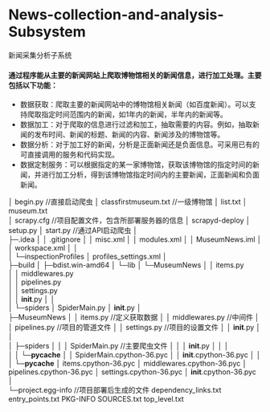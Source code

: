 # News-collection-and-analysis-Subsystem
新闻采集分析子系统

#### 通过程序能从主要的新闻网站上爬取博物馆相关的新闻信息，进行加工处理。主要包括以下功能：
* 数据获取：爬取主要的新闻网站中的博物馆相关新闻（如百度新闻）。可以支持爬取指定时间范围内的新闻，如1年内的新闻，半年内的新闻等。
* 数据加工：对于爬取的信息进行过滤和加工，抽取需要的内容。例如，抽取新闻的发布时间、新闻的标题、新闻的内容、新闻涉及的博物馆等。
* 数据分析：对于加工好的新闻，分析是正面新闻还是负面信息。可采用已有的可直接调用的服务和代码实现。
* 数据定制服务：可以根据指定的某一家博物馆，获取该博物馆的指定时间的新闻，并进行加工分析，得到该博物馆指定时间内的主要新闻，正面新闻和负面新闻。

│  begin.py                //直接启动爬虫
│  classfirstmuseum.txt    //一级博物馆
│  list.txt
│  museum.txt      
│  scrapy.cfg             //项目配置文件，包含所部署服务器的信息
│  scrapyd-deploy
│  setup.py
│  start.py                //通过API启动爬虫
│  
├─.idea
│  │  .gitignore
│  │  misc.xml
│  │  modules.xml
│  │  MuseumNews.iml
│  │  workspace.xml
│  │  
│  └─inspectionProfiles
│          profiles_settings.xml
│          
├─build
│  ├─bdist.win-amd64
│  └─lib
│      └─MuseumNews
│          │  items.py          
│          │  middlewares.py   
│          │  pipelines.py     
│          │  settings.py       
│          │  __init__.py
│          │  
│          └─spiders
│                  SpiderMain.py
│                  __init__.py
│                  
├─MuseumNews
│  │  items.py          //定义获取数据
│  │  middlewares.py    //中间件
│  │  pipelines.py      //项目的管道文件
│  │  settings.py       //项目的设置文件
│  │  __init__.py
│  │  
│  ├─spiders
│  │  │  SpiderMain.py   //主要爬虫文件
│  │  │  __init__.py
│  │  │  
│  │  └─__pycache__
│  │          SpiderMain.cpython-36.pyc
│  │          __init__.cpython-36.pyc
│  │          
│  └─__pycache__
│          items.cpython-36.pyc
│          middlewares.cpython-36.pyc
│          pipelines.cpython-36.pyc
│          settings.cpython-36.pyc
│          __init__.cpython-36.pyc
│          
└─project.egg-info              //项目部署后生成的文件
        dependency_links.txt
        entry_points.txt
        PKG-INFO
        SOURCES.txt
        top_level.txt
        
